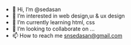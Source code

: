- 👋 Hi, I’m @sedasan
- 👀 I’m interested in web design,uı & ux design
- 🌱 I’m currently learning  html, css
- 💞️ I’m looking to collaborate on ...
- 📫 How to reach me snsedasan@gmail.com

<!---
sedasan/sedasan is a ✨ special ✨ repository because its `README.md` (this file) appears on your GitHub profile.
You can click the Preview link to take a look at your changes.
--->
